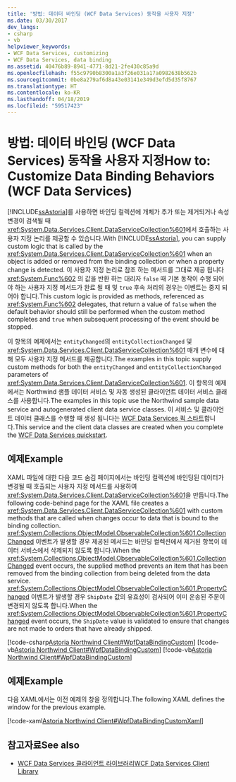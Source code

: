 ```yaml
---
title: '방법: 데이터 바인딩 (WCF Data Services) 동작을 사용자 지정'
ms.date: 03/30/2017
dev_langs:
- csharp
- vb
helpviewer_keywords:
- WCF Data Services, customizing
- WCF Data Services, data binding
ms.assetid: 40476b89-8941-4771-8d21-2fe430c85a9d
ms.openlocfilehash: f55c9790b8300a1a3f26e031a17a0982638b562b
ms.sourcegitcommit: 0be8a279af6d8a43e03141e349d3efd5d35f8767
ms.translationtype: HT
ms.contentlocale: ko-KR
ms.lasthandoff: 04/18/2019
ms.locfileid: "59517423"
---
```

# <a name="how-to-customize-data-binding-behaviors-wcf-data-services"></a><span data-ttu-id="105fb-102">방법: 데이터 바인딩 (WCF Data Services) 동작을 사용자 지정</span><span class="sxs-lookup"><span data-stu-id="105fb-102">How to: Customize Data Binding Behaviors (WCF Data Services)</span></span>
<span data-ttu-id="105fb-103">[!INCLUDE[ssAstoria](../../../../includes/ssastoria-md.md)]를 사용하면 바인딩 컬렉션에 개체가 추가 또는 제거되거나 속성 변경이 검색될 때 <xref:System.Data.Services.Client.DataServiceCollection%601>에서 호출하는 사용자 지정 논리를 제공할 수 있습니다.</span><span class="sxs-lookup"><span data-stu-id="105fb-103">With [!INCLUDE[ssAstoria](../../../../includes/ssastoria-md.md)], you can supply custom logic that is called by the <xref:System.Data.Services.Client.DataServiceCollection%601> when an object is added or removed from the binding collection or when a property change is detected.</span></span> <span data-ttu-id="105fb-104">이 사용자 지정 논리로 참조 하는 메서드를 그대로 제공 됩니다 <xref:System.Func%602> 의 값을 반환 하는 대리자 `false` 때 기본 동작이 수행 되어야 하는 사용자 지정 메서드가 완료 될 때 및 `true` 후속 처리의 경우는 이벤트는 중지 되어야 합니다.</span><span class="sxs-lookup"><span data-stu-id="105fb-104">This custom logic is provided as methods, referenced as <xref:System.Func%602> delegates, that return a value of `false` when the default behavior should still be performed when the custom method completes and `true` when subsequent processing of the event should be stopped.</span></span>  
  
 <span data-ttu-id="105fb-105">이 항목의 예제에서는 `entityChanged`의 `entityCollectionChanged` 및 <xref:System.Data.Services.Client.DataServiceCollection%601> 매개 변수에 대해 모두 사용자 지정 메서드를 제공합니다.</span><span class="sxs-lookup"><span data-stu-id="105fb-105">The examples in this topic supply custom methods for both the `entityChanged` and `entityCollectionChanged` parameters of <xref:System.Data.Services.Client.DataServiceCollection%601>.</span></span> <span data-ttu-id="105fb-106">이 항목의 예제에서는 Northwind 샘플 데이터 서비스 및 자동 생성된 클라이언트 데이터 서비스 클래스를 사용합니다.</span><span class="sxs-lookup"><span data-stu-id="105fb-106">The examples in this topic use the Northwind sample data service and autogenerated client data service classes.</span></span> <span data-ttu-id="105fb-107">이 서비스 및 클라이언트 데이터 클래스를 수행할 때 생성 됩니다는 [WCF Data Services 퀵 스타트](../../../../docs/framework/data/wcf/quickstart-wcf-data-services.md)합니다.</span><span class="sxs-lookup"><span data-stu-id="105fb-107">This service and the client data classes are created when you complete the [WCF Data Services quickstart](../../../../docs/framework/data/wcf/quickstart-wcf-data-services.md).</span></span>  
  
## <a name="example"></a><span data-ttu-id="105fb-108">예제</span><span class="sxs-lookup"><span data-stu-id="105fb-108">Example</span></span>  
 <span data-ttu-id="105fb-109">XAML 파일에 대한 다음 코드 숨김 페이지에서는 바인딩 컬렉션에 바인딩된 데이터가 변경될 때 호출되는 사용자 지정 메서드를 사용하여 <xref:System.Data.Services.Client.DataServiceCollection%601>을 만듭니다.</span><span class="sxs-lookup"><span data-stu-id="105fb-109">The following code-behind page for the XAML file creates a <xref:System.Data.Services.Client.DataServiceCollection%601> with custom methods that are called when changes occur to data that is bound to the binding collection.</span></span> <span data-ttu-id="105fb-110"><xref:System.Collections.ObjectModel.ObservableCollection%601.CollectionChanged> 이벤트가 발생할 경우 제공된 메서드는 바인딩 컬렉션에서 제거된 항목이 데이터 서비스에서 삭제되지 않도록 합니다.</span><span class="sxs-lookup"><span data-stu-id="105fb-110">When the <xref:System.Collections.ObjectModel.ObservableCollection%601.CollectionChanged> event occurs, the supplied method prevents an item that has been removed from the binding collection from being deleted from the data service.</span></span> <span data-ttu-id="105fb-111"><xref:System.Collections.ObjectModel.ObservableCollection%601.PropertyChanged> 이벤트가 발생할 경우 `ShipDate` 값의 유효성이 검사되어 이미 운송된 주문이 변경되지 않도록 합니다.</span><span class="sxs-lookup"><span data-stu-id="105fb-111">When the <xref:System.Collections.ObjectModel.ObservableCollection%601.PropertyChanged> event occurs, the `ShipDate` value is validated to ensure that changes are not made to orders that have already shipped.</span></span>  
  
 [!code-csharp[Astoria Northwind Client#WpfDataBindingCustom](../../../../samples/snippets/csharp/VS_Snippets_Misc/astoria_northwind_client/cs/customerorderscustom.xaml.cs#wpfdatabindingcustom)]
 [!code-vb[Astoria Northwind Client#WpfDataBindingCustom](../../../../samples/snippets/visualbasic/VS_Snippets_Misc/astoria_northwind_client/vb/customerorderscustom.xaml.vb#wpfdatabindingcustom)]
 [!code-vb[Astoria Northwind Client#WpfDataBindingCustom](../../../../samples/snippets/visualbasic/VS_Snippets_Misc/astoria_northwind_client/vb/customerorderscustom2.xaml.vb#wpfdatabindingcustom)]  
  
## <a name="example"></a><span data-ttu-id="105fb-112">예제</span><span class="sxs-lookup"><span data-stu-id="105fb-112">Example</span></span>  
 <span data-ttu-id="105fb-113">다음 XAML에서는 이전 예제의 창을 정의합니다.</span><span class="sxs-lookup"><span data-stu-id="105fb-113">The following XAML defines the window for the previous example.</span></span>  
  
 [!code-xaml[Astoria Northwind Client#WpfDataBindingCustomXaml](../../../../samples/snippets/visualbasic/VS_Snippets_Misc/astoria_northwind_client/vb/customerorderscustom.xaml#wpfdatabindingcustomxaml)]  
  
## <a name="see-also"></a><span data-ttu-id="105fb-114">참고자료</span><span class="sxs-lookup"><span data-stu-id="105fb-114">See also</span></span>

- [<span data-ttu-id="105fb-115">WCF Data Services 클라이언트 라이브러리</span><span class="sxs-lookup"><span data-stu-id="105fb-115">WCF Data Services Client Library</span></span>](../../../../docs/framework/data/wcf/wcf-data-services-client-library.md)
